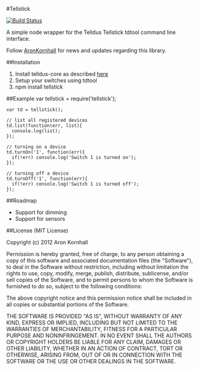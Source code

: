 #Tellstick

[![Build Status](https://travis-ci.org/arokor/tellstick.svg?branch=master)](https://travis-ci.org/arokor/tellstick)

A simple node wrapper for the Telldus Tellstick tdtool command line interface.

Follow [AronKornhall](http://twitter.com/AronKornhall) for news and updates regarding this library.

##Installation
1. Install telldus-core as described [here](http://developer.telldus.com/wiki/TellStickInstallationSource)
2. Setup your switches using tdtool
3. npm install tellstick

##Example
    var tellstick = require('tellstick');

    var td = tellstick();

    // list all registered devices
    td.list(function(err, list){
      console.log(list);
    });

    // turning on a device
    td.turnOn('1', function(err){
      if(!err) console.log('Switch 1 is turned on');
    });

    // turning off a device
    td.turnOff('1', function(err){
      if(!err) console.log('Switch 1 is turned off');
    });

##Roadmap
* Support for dimming
* Support for sensors
     
##License 
(MIT License)

Copyright (c) 2012 Aron Kornhall

Permission is hereby granted, free of charge, to any person obtaining a copy of this software and associated documentation files (the "Software"), to deal in the Software without restriction, including without limitation the rights to use, copy, modify, merge, publish, distribute, sublicense, and/or sell copies of the Software, and to permit persons to whom the Software is furnished to do so, subject to the following conditions:

The above copyright notice and this permission notice shall be included in all copies or substantial portions of the Software.

THE SOFTWARE IS PROVIDED "AS IS", WITHOUT WARRANTY OF ANY KIND, EXPRESS OR IMPLIED, INCLUDING BUT NOT LIMITED TO THE WARRANTIES OF MERCHANTABILITY, FITNESS FOR A PARTICULAR PURPOSE AND NONINFRINGEMENT. IN NO EVENT SHALL THE AUTHORS OR COPYRIGHT HOLDERS BE LIABLE FOR ANY CLAIM, DAMAGES OR OTHER LIABILITY, WHETHER IN AN ACTION OF CONTRACT, TORT OR OTHERWISE, ARISING FROM, OUT OF OR IN CONNECTION WITH THE SOFTWARE OR THE USE OR OTHER DEALINGS IN THE SOFTWARE.
